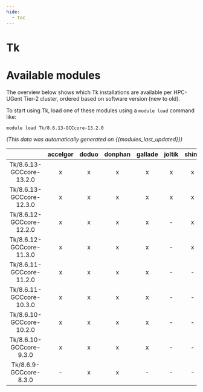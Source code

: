 ```yaml
---
hide:
  - toc
---
```


Tk
==

# Available modules


The overview below shows which Tk installations are available per HPC-UGent Tier-2 cluster, ordered based on software version (new to old).

To start using Tk, load one of these modules using a `module load` command like:

```shell
module load Tk/8.6.13-GCCcore-13.2.0
```

*(This data was automatically generated on {{modules_last_updated}})*  

| |accelgor|doduo|donphan|gallade|joltik|shinx|skitty|
| :---: | :---: | :---: | :---: | :---: | :---: | :---: | :---: |
|Tk/8.6.13-GCCcore-13.2.0|x|x|x|x|x|x|x|
|Tk/8.6.13-GCCcore-12.3.0|x|x|x|x|x|x|x|
|Tk/8.6.12-GCCcore-12.2.0|x|x|x|x|-|x|-|
|Tk/8.6.12-GCCcore-11.3.0|x|x|x|x|-|x|-|
|Tk/8.6.11-GCCcore-11.2.0|x|x|x|x|-|-|-|
|Tk/8.6.11-GCCcore-10.3.0|x|x|x|x|-|-|-|
|Tk/8.6.10-GCCcore-10.2.0|x|x|x|x|-|-|-|
|Tk/8.6.10-GCCcore-9.3.0|x|x|x|x|-|-|-|
|Tk/8.6.9-GCCcore-8.3.0|-|x|x|-|-|-|-|
